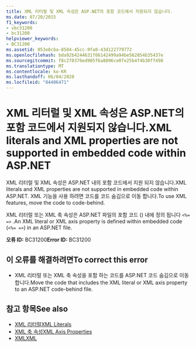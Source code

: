 ```yaml
---
title: XML 리터럴 및 XML 속성은 ASP.NET의 포함 코드에서 지원되지 않습니다.
ms.date: 07/20/2015
f1_keywords:
- vbc31200
- bc31200
helpviewer_keywords:
- BC31200
ms.assetid: 053e8cba-8584-45cc-9fa0-43d122779772
ms.openlocfilehash: bda92b4244631f66142499a94be562854b35437e
ms.sourcegitcommit: f8c270376ed905f6a8896ce0fe25b4f4b38ff498
ms.translationtype: MT
ms.contentlocale: ko-KR
ms.lasthandoff: 06/04/2020
ms.locfileid: "84406471"
---
```

# <a name="xml-literals-and-xml-properties-are-not-supported-in-embedded-code-within-aspnet"></a><span data-ttu-id="afcc6-102">XML 리터럴 및 XML 속성은 ASP.NET의 포함 코드에서 지원되지 않습니다.</span><span class="sxs-lookup"><span data-stu-id="afcc6-102">XML literals and XML properties are not supported in embedded code within ASP.NET</span></span>
<span data-ttu-id="afcc6-103">XML 리터럴 및 XML 속성은 ASP.NET 내의 포함 코드에서 지원 되지 않습니다.</span><span class="sxs-lookup"><span data-stu-id="afcc6-103">XML literals and XML properties are not supported in embedded code within ASP.NET.</span></span> <span data-ttu-id="afcc6-104">XML 기능을 사용 하려면 코드를 코드 숨김으로 이동 합니다.</span><span class="sxs-lookup"><span data-stu-id="afcc6-104">To use XML features, move the code to code-behind.</span></span>  
  
 <span data-ttu-id="afcc6-105">XML 리터럴 또는 XML 축 속성은 ASP.NET 파일의 포함 코드 () 내에 정의 됩니다 `<%= =>` .</span><span class="sxs-lookup"><span data-stu-id="afcc6-105">An XML literal or XML axis property is defined within embedded code (`<%= =>`) in an ASP.NET file.</span></span>  
  
 <span data-ttu-id="afcc6-106">**오류 ID:** BC31200</span><span class="sxs-lookup"><span data-stu-id="afcc6-106">**Error ID:** BC31200</span></span>  
  
## <a name="to-correct-this-error"></a><span data-ttu-id="afcc6-107">이 오류를 해결하려면</span><span class="sxs-lookup"><span data-stu-id="afcc6-107">To correct this error</span></span>  
  
- <span data-ttu-id="afcc6-108">XML 리터럴 또는 XML 축 속성을 포함 하는 코드를 ASP.NET 코드 숨김으로 이동 합니다.</span><span class="sxs-lookup"><span data-stu-id="afcc6-108">Move the code that includes the XML literal or XML axis property to an ASP.NET code-behind file.</span></span>  
  
## <a name="see-also"></a><span data-ttu-id="afcc6-109">참고 항목</span><span class="sxs-lookup"><span data-stu-id="afcc6-109">See also</span></span>

- [<span data-ttu-id="afcc6-110">XML 리터럴</span><span class="sxs-lookup"><span data-stu-id="afcc6-110">XML Literals</span></span>](../xml-literals/index.md)
- [<span data-ttu-id="afcc6-111">XML 축 속성</span><span class="sxs-lookup"><span data-stu-id="afcc6-111">XML Axis Properties</span></span>](../xml-axis/index.md)
- [<span data-ttu-id="afcc6-112">XML</span><span class="sxs-lookup"><span data-stu-id="afcc6-112">XML</span></span>](../../programming-guide/language-features/xml/index.md)
